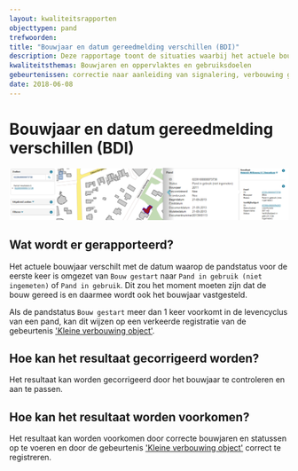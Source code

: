 ```yaml
---
layout: kwaliteitsrapporten
objecttypen: pand
trefwoorden:
title: "Bouwjaar en datum gereedmelding verschillen (BDI)"
description: Deze rapportage toont de situaties waarbij het actuele bouwjaar verschilt met de datum waarop de pandstatus voor de eerste keer is omgezet van 'Bouw gestart' naar 'Pand in gebruik (niet ingemeten)' of 'Pand in gebruik'.
kwaliteitsthemas: Bouwjaren en oppervlaktes en gebruiksdoelen
gebeurtenissen: correctie naar aanleiding van signalering, verbouwing gereed, verbouwing zonder vergunning
date: 2018-06-08
---
```


# Bouwjaar en datum gereedmelding verschillen (BDI)

![](afbeeldingen/bouwjaar-en-datum-gereedmelding-verschillen.png)

## Wat wordt er gerapporteerd?

Het actuele bouwjaar verschilt met de datum waarop de pandstatus voor de eerste keer is omgezet van `Bouw gestart` naar `Pand in gebruik (niet ingemeten)` of `Pand in gebruik`. Dit zou het moment moeten zijn dat de bouw gereed is en daarmee wordt ook het bouwjaar vastgesteld.

Als de pandstatus `Bouw gestart` meer dan 1 keer voorkomt in de levencyclus van een pand, kan dit wijzen op een verkeerde registratie van de gebeurtenis ['Kleine verbouwing object']({{-site.baseurl-}}/gebeurtenissen/kleine-verbouwing-object).

## Hoe kan het resultaat gecorrigeerd worden?

Het resultaat kan worden gecorrigeerd door het bouwjaar te controleren en aan te passen.

## Hoe kan het resultaat worden voorkomen?

Het resultaat kan worden voorkomen door correcte bouwjaren en statussen op te voeren en door de gebeurtenis ['Kleine verbouwing object']({{-site.baseurl-}}/gebeurtenissen/kleine-verbouwing-object) correct te registreren.
